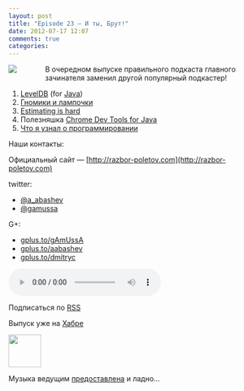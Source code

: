 ```yaml
---
layout: post
title: "Episode 23 — И ты, Брут!"
date: 2012-07-17 12:07
comments: true
categories: 
---
```


<a href="http://3.bp.blogspot.com/-elIsVvTrgyA/UAWOjmspAPI/AAAAAAAAImI/IjCIEy3lpJ0/s400/23588648.jpg" imageanchor="1" style="clear: left; float: left; margin-bottom: 1em; margin-right: 2em; padding-right: 2em"><img border="0" src="http://3.bp.blogspot.com/-elIsVvTrgyA/UAWOjmspAPI/AAAAAAAAImI/IjCIEy3lpJ0/s400/23588648.jpg"/></a>

В очередном выпуске правильного подкаста главного зачинателя заменил другой популярный подкастер!

<!-- topics goes here-->
1. [LevelDB][1] (for [Java][level_java])
2. [Гномики и лампочки][2]
3. [Estimating is hard][3]
4. Полезняшка [Chrome Dev Tools for Java][chrome_dev]
5. [Что я узнал о программировании][4]

Наши контакты:

Официальный сайт — [http://razbor-poletov.com](http://razbor-poletov.com)

twitter: 

 * [@a_abashev](https://twitter.com/#!/a_abashev) 
 * [@gamussa](https://twitter.com/#!/gamussa)

G+:

 * [gplus.to/gAmUssA](http://gplus.to/gAmUssA) 
 * [gplus.to/aabashev](http://gplus.to/aabashev) 
 * [gplus.to/dmitryc](http://gplus.to/dmitryc)

<audio controls="controls">
  <source src="http://rpod.ru/get/279964/244607/download/1-23_Episode_23_Season_1.mp3" type="audio/mp3" />
  Your browser does not support the audio tag.
</audio>

Подписаться по [RSS](http://feeds.feedburner.com/razbor-podcast)
<!-- habralink goes here-->
Выпуск уже на [Хабре](http://habrahabr.ru/post/147983/)
<!-- episode file link goes here-->
<a href="http://rpod.ru/get/279964/244607/download/1-23_Episode_23_Season_1.mp3" imageanchor="1" style="clear: left; margin-bottom: 1em; margin-left: auto; margin-right: 2em;"><img border="0" height="64" src="http://2.bp.blogspot.com/-qkfh8Q--dks/T0gixAMzuII/AAAAAAAAHD0/O5LbF3vvBNQ/s200/1330127522_mp3.png" width="64" /></a>


Музыка ведущим [предоставлена](http://www.audiobank.fm/single-music/27/111/More-And-Less/) и ладно...

[1]:http://www.igvita.com/2012/02/06/sstable-and-log-structured-storage-leveldb
[level_java]: https://github.com/dain/leveldb
[2]:http://www.ajibanda.com/2012/05/programmers-interview-101-print-100.html
[3]:http://blog.8thlight.com/uncle-bob/2012/04/20/Why-Is-Estimating-So-Hard.html
[chrome_dev]: http://code.google.com/p/chromedevtools/
[4]:http://blog.jgc.org/2012/07/some-things-ive-learnt-about.html
